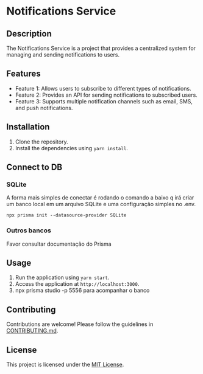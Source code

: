 # Notifications Service

## Description

The Notifications Service is a project that provides a centralized system for managing and sending notifications to users.

## Features

- Feature 1: Allows users to subscribe to different types of notifications.
- Feature 2: Provides an API for sending notifications to subscribed users.
- Feature 3: Supports multiple notification channels such as email, SMS, and push notifications.

## Installation

1. Clone the repository.
2. Install the dependencies using `yarn install`.

## Connect to DB

### SQLite

A forma mais simples de conectar é rodando o comando a baixo q irá criar um banco local em um arquivo SQLite e uma configuração simples no .env.

`npx prisma init --datasource-provider SQLite`

### Outros bancos

Favor consultar documentação do Prisma

## Usage

1. Run the application using `yarn start`.
2. Access the application at `http://localhost:3000`.
3. npx prisma studio -p 5556 para acompanhar o banco

## Contributing

Contributions are welcome! Please follow the guidelines in [CONTRIBUTING.md](./CONTRIBUTING.md).

## License

This project is licensed under the [MIT License](./LICENSE).
